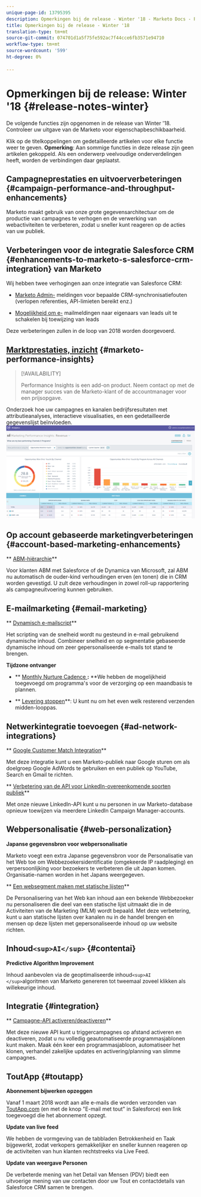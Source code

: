 ```yaml
---
unique-page-id: 13795395
description: Opmerkingen bij de release - Winter '18 - Marketo Docs - Productdocumentatie
title: Opmerkingen bij de release - Winter '18
translation-type: tm+mt
source-git-commit: 074701d1a5f75fe592ac7f44cce6fb3571e94710
workflow-type: tm+mt
source-wordcount: '599'
ht-degree: 0%

---
```



# Opmerkingen bij de release: Winter &#39;18 {#release-notes-winter}

De volgende functies zijn opgenomen in de release van Winter &#39;18. Controleer uw uitgave van de Marketo voor eigenschapbeschikbaarheid.

Klik op de titelkoppelingen om gedetailleerde artikelen voor elke functie weer te geven. **Opmerking**: Aan sommige functies in deze release zijn geen artikelen gekoppeld. Als een onderwerp veelvoudige onderverdelingen heeft, worden de verbindingen daar geplaatst.

## Campagneprestaties en uitvoerverbeteringen {#campaign-performance-and-throughput-enhancements}

Marketo maakt gebruik van onze grote gegevensarchitectuur om de productie van campagnes te verhogen en de verwerking van webactiviteiten te verbeteren, zodat u sneller kunt reageren op de acties van uw publiek.

## Verbeteringen voor de integratie Salesforce CRM {#enhancements-to-marketo-s-salesforce-crm-integration} van Marketo

Wij hebben twee verhogingen aan onze integratie van Salesforce CRM:

* [Marketo Admin-](../../product-docs/core-marketo-concepts/miscellaneous/understanding-notifications/notification-types.md) meldingen voor bepaalde CRM-synchronisatiefouten (verlopen referenties, API-limieten bereikt enz.)

* [Mogelijkheid om e-](../../product-docs/crm-sync/salesforce-sync/setup/optional-steps/turn-off-email-notifications-to-lead-owner.md) mailmeldingen naar eigenaars van leads uit te schakelen bij toewijzing van leads

Deze verbeteringen zullen in de loop van 2018 worden doorgevoerd.

## [Marktprestaties, inzicht](../../product-docs/reporting/performance-insights/performance-insights-overview.md) {#marketo-performance-insights}

>[!AVAILABILITY]
>
>
>Performance Insights is een add-on product. Neem contact op met de manager succes van de Marketo-klant of de accountmanager voor een prijsopgave.

Onderzoek hoe uw campagnes en kanalen bedrijfsresultaten met attributieanalyses, interactieve visualisaties, en een gedetailleerde gegevenslijst beïnvloeden.   ![](assets/image2018-2-5-7-3a55-3a46.png)

## Op account gebaseerde marketingverbeteringen {#account-based-marketing-enhancements}

** [ABM-hiërarchie](../../product-docs/account-based-marketing/target/named-accounts/abm-hierarchies.md)**

Voor klanten ABM met Salesforce of de Dynamica van Microsoft, zal ABM nu automatisch de ouder-kind verhoudingen erven (en tonen) die in CRM worden gevestigd. U zult deze verhoudingen in zowel roll-up rapportering als campagneuitvoering kunnen gebruiken.

## E-mailmarketing {#email-marketing}

** [Dynamisch e-mailscript](../../product-docs/email-marketing/general/using-tokens/create-an-email-script-token.md)**

Het scripting van de snelheid wordt nu gesteund in e-mail gebruikend dynamische inhoud. Combineer snelheid en op segmentatie gebaseerde dynamische inhoud om zeer gepersonaliseerde e-mails tot stand te brengen.

**Tijdzone ontvanger**

* ** [Monthly Nurture Cadence ](../../product-docs/email-marketing/email-programs/email-program-actions/scheduling-with-recipient-time-zone/schedule-email-programs-with-recipient-time-zone.md)**:** **We hebben de mogelijkheid toegevoegd om programma&#39;s voor de verzorging op een maandbasis te plannen.

* ** [Levering stoppen](../../product-docs/email-marketing/email-programs/email-program-actions/scheduling-with-recipient-time-zone/abort-delivery-of-email-programs-scheduled-with-recipient-time-zone.md)**: U kunt nu om het even welk resterend verzenden midden-looppas.

## Netwerkintegratie toevoegen {#ad-network-integrations}

** [Google Customer Match Integration](../../product-docs/demand-generation/ad-network-integrations/add-google-customer-match-as-a-launchpoint-service.md)**

Met deze integratie kunt u een Marketo-publiek naar Google sturen om als doelgroep Google AdWords te gebruiken en een publiek op YouTube, Search en Gmail te richten.

** [Verbetering van de API voor LinkedIn-overeenkomende soorten publiek](../../product-docs/demand-generation/ad-network-integrations/add-linkedin-matched-audiences-as-a-launchpoint-service.md)**

Met onze nieuwe LinkedIn-API kunt u nu personen in uw Marketo-database opnieuw toewijzen via meerdere LinkedIn Campaign Manager-accounts.

## Webpersonalisatie {#web-personalization}

**Japanse gegevensbron voor webpersonalisatie**

Marketo voegt een extra Japanse gegevensbron voor de Personalisatie van het Web toe om Webbezoekersidentificatie (omgekeerde IP raadpleging) en verpersoonlijking voor bezoekers te verbeteren die uit Japan komen. Organisatie-namen worden in het Japans weergegeven.

** [Een websegment maken met statische lijsten](../../product-docs/web-personalization/using-web-segments/create-a-segment-using-a-static-list.md)**

De Personalisering van het Web kan inhoud aan een bekende Webbezoeker nu personaliseren die deel van een statische lijst uitmaakt die in de Activiteiten van de Marketing (MLM) wordt bepaald. Met deze verbetering, kunt u aan statische lijsten over kanalen nu in de handel brengen en mensen op deze lijsten met gepersonaliseerde inhoud op uw website richten.

## Inhoud`<sup>AI</sup>` {#contentai}

**Predictive Algorithm Improvement**

Inhoud aanbevolen via de geoptimaliseerde inhoud`<sup>AI </sup>`algoritmen van Marketo genereren tot tweemaal zoveel klikken als willekeurige inhoud.

## Integratie {#integration}

** [Campagne-API activeren/deactiveren](http://developers.marketo.com/rest-api/assets/campaigns/)**

Met deze nieuwe API kunt u triggercampagnes op afstand activeren en deactiveren, zodat u nu volledig geautomatiseerde programmasjablonen kunt maken. Maak één keer een programmasjabloon, automatiseer het klonen, verhandel zakelijke updates en activering/planning van slimme campagnes.

## ToutApp {#toutapp}

**Abonnement bijwerken opzeggen**

Vanaf 1 maart 2018 wordt aan alle e-mails die worden verzonden van [ToutApp.com](http://ToutApp.com) (en met de knop &quot;E-mail met tout&quot; in Salesforce) een link toegevoegd die het abonnement opzegt.

**Update van live feed**

We hebben de vormgeving van de tabbladen Betrokkenheid en Taak bijgewerkt, zodat verkopers gemakkelijker en sneller kunnen reageren op de activiteiten van hun klanten rechtstreeks via Live Feed.

**Update van weergave Personen**

De verbeterde mening van het Detail van Mensen (PDV) biedt een uitvoerige mening van uw contacten door uw Tout en contactdetails van Salesforce CRM samen te brengen.
